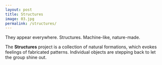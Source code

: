 ```yaml
---
layout: post
title: Structures
image: 03.jpg
permalink: /structures/
---
```


They appear everywhere. Structures. Machine-like, nature-made.

The **Structures** project is a collection of natural formations, which evokes feelings of fabricated patterns. Individual objects are stepping back to let the group shine out.
